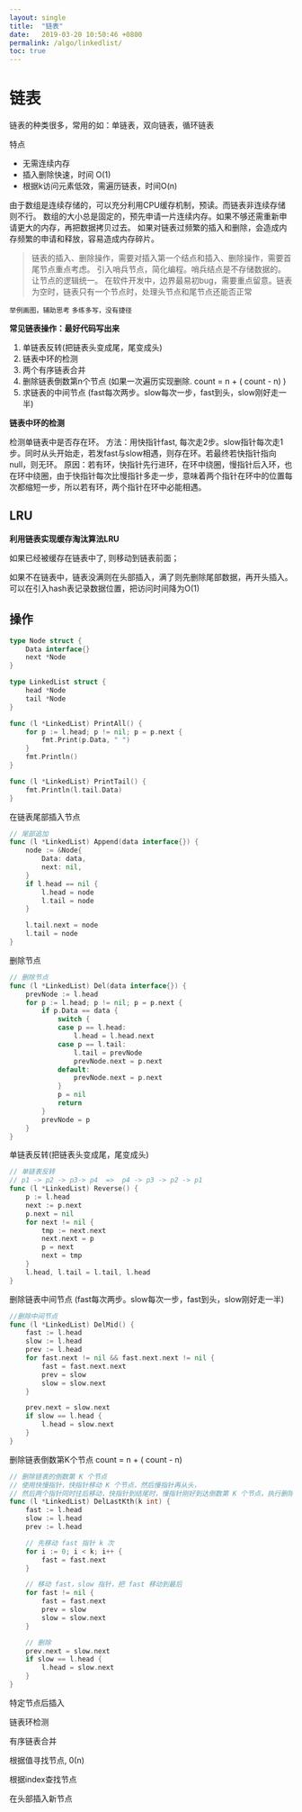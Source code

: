 ```yaml
---
layout: single
title:  "链表"
date:   2019-03-20 10:50:46 +0800
permalink: /algo/linkedlist/
toc: true
---
```




# 链表



链表的种类很多，常用的如：单链表，双向链表，循环链表

特点

- 无需连续内存
- 插入删除快速，时间 O(1)
- 根据k访问元素低效，需遍历链表，时间O(n)

由于数组是连续存储的，可以充分利用CPU缓存机制，预读。而链表非连续存储则不行。
数组的大小总是固定的，预先申请一片连续内存。如果不够还需重新申请更大的内存，再把数据拷贝过去。
如果对链表过频繁的插入和删除，会造成内存频繁的申请和释放，容易造成内存碎片。



> 链表的插入、删除操作，需要对插入第一个结点和插入、删除操作，需要首尾节点重点考虑。
> 引入哨兵节点，简化编程。哨兵结点是不存储数据的。让节点的逻辑统一。
> 在软件开发中，边界最易初bug，需要重点留意。链表为空时，链表只有一个节点时，处理头节点和尾节点还能否正常

`举例画图，辅助思考`
`多练多写，没有捷径`

**常见链表操作：最好代码写出来**

1. 单链表反转(把链表头变成尾，尾变成头)
2. 链表中环的检测
3. 两个有序链表合并
4. 删除链表倒数第n个节点 (如果一次遍历实现删除.  count = n + ( count - n)  )
5. 求链表的中间节点 (fast每次两步。slow每次一步，fast到头，slow刚好走一半)

**链表中环的检测**

检测单链表中是否存在环。
方法：用快指针fast, 每次走2步。slow指针每次走1步。同时从头开始走，若发fast与slow相遇，则存在环。若最终若快指针指向null，则无环。
原因：若有环，快指针先行进环，在环中绕圈，慢指针后入环，也在环中绕圈，由于快指针每次比慢指针多走一步，意味着两个指针在环中的位置每次都缩短一步，所以若有环，两个指针在环中必能相遇。



## LRU

**利用链表实现缓存淘汰算法LRU**

如果已经被缓存在链表中了, 则移动到链表前面；

如果不在链表中，链表没满则在头部插入，满了则先删除尾部数据，再开头插入。可以在引入hash表记录数据位置，把访问时间降为O(1)



## 操作

```go
type Node struct {
	Data interface{}
	next *Node
}

type LinkedList struct {
	head *Node
	tail *Node
}

func (l *LinkedList) PrintAll() {
	for p := l.head; p != nil; p = p.next {
		fmt.Print(p.Data, " ")
	}
	fmt.Println()
}

func (l *LinkedList) PrintTail() {
	fmt.Println(l.tail.Data)
}
```



在链表尾部插入节点

```go
// 尾部追加
func (l *LinkedList) Append(data interface{}) {
	node := &Node{
		Data: data,
		next: nil,
	}
	if l.head == nil {
		l.head = node
		l.tail = node
	}

	l.tail.next = node
	l.tail = node
}
```



删除节点

```go
// 删除节点
func (l *LinkedList) Del(data interface{}) {
	prevNode := l.head
	for p := l.head; p != nil; p = p.next {
		if p.Data == data {
			switch {
			case p == l.head:
				l.head = l.head.next
			case p == l.tail:
				l.tail = prevNode
				prevNode.next = p.next
			default:
				prevNode.next = p.next
			}
			p = nil
			return
		}
		prevNode = p
	}
}
```



单链表反转(把链表头变成尾，尾变成头)

```go
// 单链表反转
// p1 -> p2 -> p3-> p4  =>  p4 -> p3 -> p2 -> p1
func (l *LinkedList) Reverse() {
	p := l.head
	next := p.next
	p.next = nil
	for next != nil {
		tmp := next.next
		next.next = p
		p = next
		next = tmp
	}
	l.head, l.tail = l.tail, l.head
}
```



删除链表中间节点 (fast每次两步。slow每次一步，fast到头，slow刚好走一半)

```go
//删除中间节点
func (l *LinkedList) DelMid() {
	fast := l.head
	slow := l.head
	prev := l.head
	for fast.next != nil && fast.next.next != nil {
		fast = fast.next.next
		prev = slow
		slow = slow.next
	}

	prev.next = slow.next
	if slow == l.head {
		l.head = slow.next
	}
}
```



删除链表倒数第K个节点 count = n + ( count - n)

```go
// 删除链表的倒数第 K 个节点
// 使用快慢指针，快指针移动 K 个节点，然后慢指针再从头，
// 然后两个指针同时往后移动，快指针到结尾时，慢指针刚好到达倒数第 K 个节点，执行删除
func (l *LinkedList) DelLastKth(k int) {
	fast := l.head
	slow := l.head
	prev := l.head

	// 先移动 fast 指针 k 次
	for i := 0; i < k; i++ {
		fast = fast.next
	}

	// 移动 fast，slow 指针，把 fast 移动到最后
	for fast != nil {
		fast = fast.next
		prev = slow
		slow = slow.next
	}

	// 删除
	prev.next = slow.next
	if slow == l.head {
		l.head = slow.next
	}
}
```



特定节点后插入

链表环检测

有序链表合并

根据值寻找节点, 0(n)

根据index查找节点

在头部插入新节点